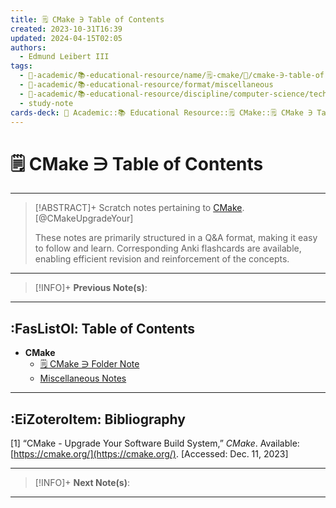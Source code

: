 ```yaml
---
title: 🗒️ CMake ∋ Table of Contents
created: 2023-10-31T16:39
updated: 2024-04-15T02:05
authors:
  - Edmund Leibert III
tags:
  - 🔴-academic/📚-educational-resource/name/🗒️-cmake/🔖/cmake-∋-table-of-contents
  - 🔴-academic/📚-educational-resource/format/miscellaneous
  - 🔴-academic/📚-educational-resource/discipline/computer-science/technology/cmake
  - study-note
cards-deck: 🔴 Academic::📚 Educational Resource::🗒️ CMake::🗒️ CMake ∋ Table of Contents
---
```


# 🗒️ CMake ∋ Table of Contents

---

> [!ABSTRACT]+ 
> Scratch notes pertaining to [CMake](https://cmake.org/). [@CMakeUpgradeYour]
> 
> These notes are primarily structured in a Q&A format, making it easy to follow and learn. Corresponding Anki flashcards are available, enabling efficient revision and reinforcement of the concepts.

---

> [!INFO]+ 
> **Previous Note(s)**:
> 

---

## :FasListOl: Table of Contents

- **CMake**
	- [🗒️ CMake ∋ Folder Note](the-vault/src/🔴%20Academics/📚%20Educational%20Resource/Scratch%20notes/🗒️%20CMake/🗒️%20CMake%20∋%20Folder%20Note.md)
	- [Miscellaneous Notes](the-vault/src/🔴%20Academics/📚%20Educational%20Resource/Scratch%20notes/🗒️%20CMake/Miscellaneous%20Notes.md)

---

## :EiZoteroItem: Bibliography

\[1\]
“CMake - Upgrade Your Software Build System,” _CMake_. Available: [https://cmake.org/](https://cmake.org/). [Accessed: Dec. 11, 2023]

---

> [!INFO]+
> **Next Note(s)**:
> 

---
